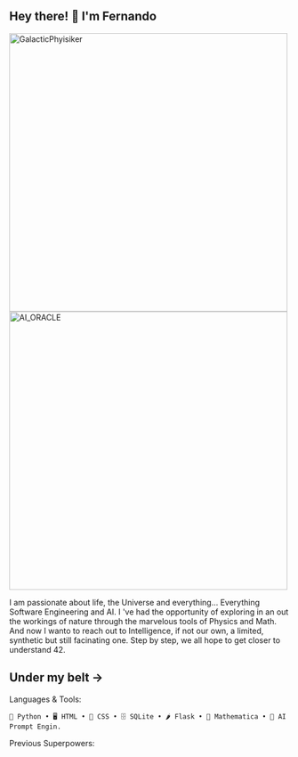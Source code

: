 ## Hey there! 👋 I'm Fernando
<img width="500" height="500" alt="GalacticPhyisiker" src="https://github.com/user-attachments/assets/07f0df5f-f099-42a8-b625-609b631f06cd" /> <img width="500" height="500" alt="AI_ORACLE" src="https://github.com/user-attachments/assets/80574f85-c622-4a6c-b757-081018d9d834" />


I am passionate about life, the Universe and everything... Everything Software Engineering and AI.
I 've had the opportunity of exploring in an out the workings of nature through the marvelous tools of Physics and Math. And now I wanto to reach out to Intelligence, if not our own, a limited, synthetic but still facinating one. Step by step, we all hope to get closer to understand 42.

## Under my belt ->

Languages & Tools:
```
🐍 Python • 🖥 HTML • 🎨 CSS • 🗄 SQLite • 🌶 Flask • 🧮 Mathematica • 🔮 AI Prompt Engin.
```
Previous Superpowers:
```

```
<!--
**fcuriel66/fcuriel66** is a ✨ _special_ ✨ repository because its `README.md` (this file) appears on your GitHub profile.

Here are some ideas to get you started:

- 🔭 I’m currently working on ...
- 🌱 I’m currently learning ...
- 👯 I’m looking to collaborate on ...
- 🤔 I’m looking for help with ...
- 💬 Ask me about ...
- 📫 How to reach me: ...
- 😄 Pronouns: ...
- ⚡ Fun fact: ...
-->
